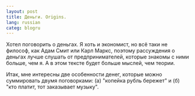 ```yaml
---
layout: post
title: Деньги. Origins.
lang: russian
categ: blogru
---
```


Хотел поговорить о деньгах. Я хоть и экономист, но всё таки не философ, как Адам Смит или Карл Маркс, поэтому рассуждения о деньгах лучше слушать от предпринимателей, которые знакомы с ними больше, чем я. А в этом тексте будет больше мыслей, чем теории. 

Итак, мне интересны две особенности денег, которые можно суммировать двумя поговорками: (а) "копейка рубль бережет" и (б) "кто платит, тот заказывает музыку".


